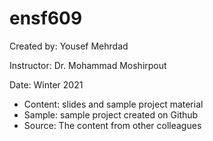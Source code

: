 # ensf609

Created by: Yousef Mehrdad 

Instructor: Dr. Mohammad Moshirpout 

Date: Winter 2021

- Content: slides and sample project material
- Sample: sample project created on Github
- Source: The content from other colleagues


